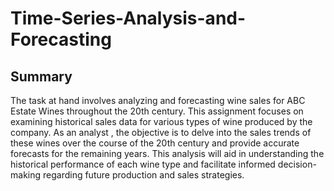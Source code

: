 # Time-Series-Analysis-and-Forecasting
## Summary
The task at hand involves analyzing and forecasting wine sales for ABC Estate Wines throughout the 20th century. This assignment focuses on examining historical sales data for various types of wine produced by the company. As an analyst , the objective is to delve into the sales trends of these wines over the course of the 20th century and provide accurate forecasts for the remaining years. This analysis will aid in understanding the historical performance of each wine type and facilitate informed decision-making regarding future production and sales strategies.
